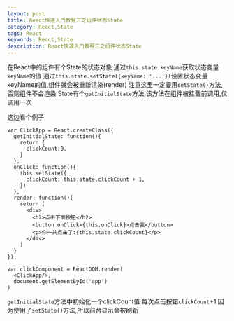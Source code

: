 ```yaml
---
layout: post
title: React快速入门教程三之组件状态State
category: React,State
tags: React
keywords: React,State
description: React快速入门教程三之组件状态State
---
```


在React中的组件有个State的状态对象
通过`this.state.keyName`获取状态变量`keyName`的值
通过`this.state.setState({keyName: '...'})`设置状态变量keyName的值,组件就会被重新渲染(render)
注意这里一定要用`setState()`方法,否则组件不会渲染
State有个`getInitialState`方法,该方法在组件被挂载前调用,仅调用一次

这边看个例子

    var ClickApp = React.createClass({
      getInitialState: function(){
        return {
          clickCount:0,
        }
      },
      onClick: function(){
        this.setState({
          clickCount: this.state.clickCount + 1,
        })
      },
      render: function(){
        return (
          <div>
            <h2>点击下面按钮</h2>
            <button onClick={this.onClick}>点击我</button>
            <p>你一共点击了:{this.state.clickCount}</p>
          </div>
        )
      }
    });

    var clickComponent = ReactDOM.render(
      <ClickApp/>,
      document.getElementById('app')
    )

`getInitialState`方法中初始化一个clickCount值
每次点击按钮`clickCount`+1
因为使用了`setState()`方法,所以前台显示会被刷新
